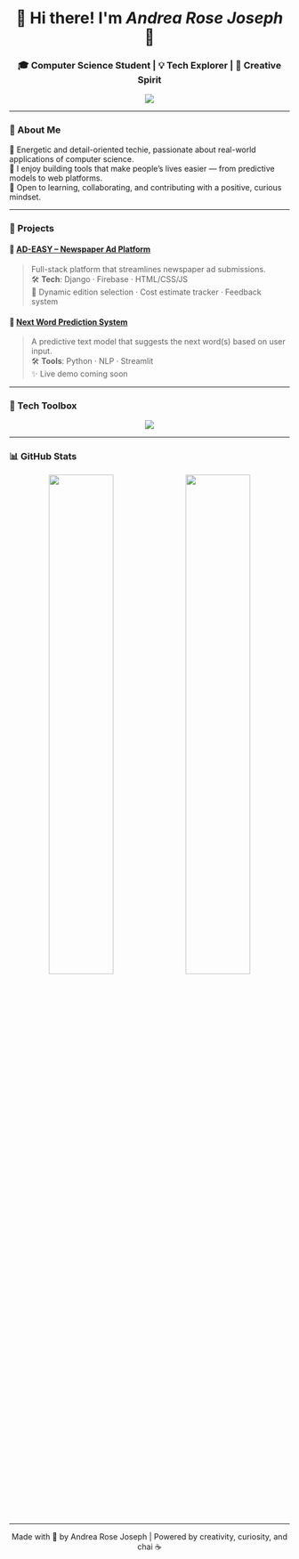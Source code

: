 <h1 align="center">🌸 Hi there! I'm <em>Andrea Rose Joseph</em> 🌸</h1>

<h3 align="center">🎓 Computer Science Student | 💡 Tech Explorer | 🎤 Creative Spirit</h3>

<p align="center">
  <img src="https://readme-typing-svg.demolab.com?font=Fira+Code&size=28&pause=1000&color=F97316&center=true&vCenter=true&width=600&lines=Upcoming+B.Tech+Graduate+(2026);Full-Stack+%26+AI+Enthusiast;Let%27s+Build+Something+Awesome+Together!" />
</p>

---

### 🧠 About Me

🌟 Energetic and detail-oriented techie, passionate about real-world applications of computer science.  
🚀 I enjoy building tools that make people’s lives easier — from predictive models to web platforms.  
🎯 Open to learning, collaborating, and contributing with a positive, curious mindset.

---

### 💼 Projects

#### 📰 [AD-EASY – Newspaper Ad Platform](https://github.com/Aandrearose4/ADEASY)
> Full-stack platform that streamlines newspaper ad submissions.  
🛠️ **Tech**: Django · Firebase · HTML/CSS/JS  
📌 Dynamic edition selection · Cost estimate tracker · Feedback system

#### 🔮 [Next Word Prediction System](https://github.com/Aandrearose4/Next-Word-Prediction)
> A predictive text model that suggests the next word(s) based on user input.  
🛠️ **Tools**: Python · NLP · Streamlit  
✨ Live demo coming soon  
---

### 🧰 Tech Toolbox

<p align="center">
  <img src="https://skillicons.dev/icons?i=python,html,css,js,django,firebase,git,c" />
</p>

---

### 📊 GitHub Stats

<p align="center">
  <img src="https://github-readme-stats.vercel.app/api?username=Aandrearose4&show_icons=true&theme=radical" width="48%" />
  <img src="https://github-readme-stats.vercel.app/api/top-langs/?username=Aandrearose4&layout=compact&theme=radical" width="48%" />
</p>

---

<sub><p align="center">Made with 💙 by Andrea Rose Joseph | Powered by creativity, curiosity, and chai ☕</p></sub>
